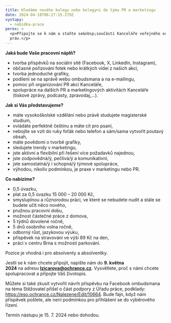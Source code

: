 ```yaml
---
title: Hledáme nového kolegu nebo kolegyni do týmu PR a marketingu
date: 2024-04-18T06:27:15.279Z
vystupy:
  - nabidka-prace
perex: >
  <p>Připojte se k nám a staňte se&nbsp;součástí Kanceláře veřejného ochránce
  práv.</p>
---
```

<p><strong>Jaká bude Vaše pracovní náplň?</strong></p>

<ul>
	<li>tvorba příspěvků na sociální sítě (Facebook, X, LinkedIn, Instagram),</li>
	<li>občasné pořizování fotek nebo krátkých videí z&nbsp;našich akcí,</li>
	<li>tvorba jednoduché grafiky,</li>
	<li>podílení se na správě webu ombudsmana a na e-mailingu,</li>
	<li>pomoc při organizování PR akcí Kanceláře,</li>
	<li>spolupráce na dalších PR a marketingových aktivitách Kanceláře (tiskové zprávy, podcasty, zpravodaj,&hellip;).</li>
</ul>

<p><strong>Jak si Vás představujeme?</strong></p>

<ul>
	<li>máte vysokoškolské vzdělání nebo právě studujete magisterské studium,</li>
	<li>ovládáte perfektně češtinu a máte cit pro psaní,</li>
	<li>nebojíte se vzít do ruky foťák nebo telefon a sám/sama vytvořit poutavý obsah,</li>
	<li>máte povědomí o tvorbě grafiky,</li>
	<li>sledujete trendy v&nbsp;marketingu,</li>
	<li>jste aktivní a flexibilní při řešení více požadavků najednou,</li>
	<li>jste zodpovědná/ý, pečlivá/ý a komunikativní,</li>
	<li>jste samostatná/ý i&nbsp;schopná/ý týmové spolupráce,</li>
	<li>výhodou, nikoliv podmínkou, je praxe v&nbsp;marketingu nebo PR.</li>
</ul>

<p><strong>Co nabízíme?</strong></p>

<ul>
	<li>0,5 úvazku,</li>
	<li>plat za 0,5 úvazku&nbsp;15&nbsp;000 &ndash; 20&nbsp;000 Kč,</li>
	<li>smysluplnou a různorodou práci, ve které se nebudete nudit a&nbsp;stále se budete učit něco nového,</li>
	<li>pružnou pracovní dobu,</li>
	<li>možnost částečné práce z&nbsp;domova,</li>
	<li>5 týdnů dovolené ročně,</li>
	<li>5 dnů osobního volna ročně,</li>
	<li>odborný růst, jazykovou výuku,</li>
	<li>příspěvek na stravování ve výši 89 Kč na den,</li>
	<li>práci v&nbsp;centru Brna s&nbsp;možností parkování.</li>
</ul>

<p>Pozice je vhodná i pro absolventy a absolventky.</p>

<p>Jestli se k&nbsp;nám chcete připojit, napište nám do&nbsp;<strong>9. května 2024&nbsp;</strong>na&nbsp;adresu&nbsp;<a href="mailto:lzicarova@ochrance.cz"><strong>lzicarova@ochrance.cz</strong></a>. Vysvětlete, proč s&nbsp;námi chcete spolupracovat a připojte Váš životopis.&nbsp;</p>

<p>Můžete si také zkusit vytvořit návrh příspěvku na Facebook ombudsmana na téma Stěžovatel přišel o část podpory z&nbsp;Úřadu práce, podklady: <a href="https://eso.ochrance.cz/Nalezene/Edit/10664">https://eso.ochrance.cz/Nalezene/Edit/10664</a>. Bude fajn, když nám příspěvek pošlete, ale není podmínkou pro přihlášení se do výběrového řízení.</p>

<p>Termín nástupu je 15. 7. 2024 nebo dohodou.</p>

